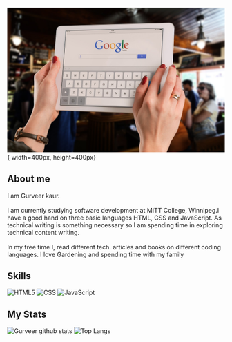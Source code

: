 ![plot](./assets/img/bar-gbece74500_1280.jpg) { width=400px, height=400px}


## About me

I am Gurveer kaur.
\
\
I am currently studying software development at MITT College, Winnipeg.I have a good hand on three basic languages HTML, CSS and JavaScript.
As technical writing is something necessary so I am spending time in exploring technical content writing. 
\
\
In my free time I, read different tech. articles and books on different coding languages. I love Gardening and spending time with my family



## Skills
![HTML5](https://img.shields.io/badge/html5-%23E34F26.svg?style=for-the-badge&logo=html5&logoColor=white)
![CSS](https://img.shields.io/badge/css3-%231572B6.svg?style=for-the-badge&logo=css3&logoColor=white)
![JavaScript](https://img.shields.io/badge/javascript-%23323330.svg?style=for-the-badge&logo=javascript&logoColor=%23F7DF1E)


## My Stats
![Gurveer github stats](https://github-readme-stats.vercel.app/api?username=GurveerKaur1&show_icons=true&hide_border=true)
![Top Langs](https://github-readme-stats.vercel.app/api/top-langs/?username=GurveerKaur1&show_icons=true&hide_border=true)

